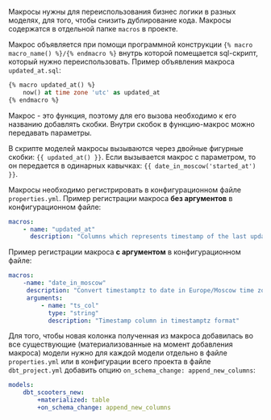 Макросы нужны для переиспользования бизнес логики в разных моделях, для того, чтобы снизить дублирование кода. Макросы содержатся в отдельной папке `macros` в проекте.

Макрос объявляется при помощи программной конструкции 
`{% macro macro_name() %}/{% endmacro %}` внутрь которой помещается sql-скрипт, который нужно переиспользовать.
Пример объявления макроса `updated_at.sql`:
```sql
{% macro updated_at() %}
	now() at time zone 'utc' as updated_at 
{% endmacro %}
```
Макрос - это функция, поэтому для его вызова необходимо к его названию добавлять скобки. Внутри скобок в функцию-макрос можно передавать параметры. 

В скрипте моделей макросы вызываются через двойные фигурные скобки:
 `{{ updated_at() }}`. Если вызывается макрос с параметром, то он передается в одинарных кавычках: `{{ date_in_moscow('started_at') }}`.

Макросы необходимо регистрировать в конфигурационном файле `properties.yml`.
Пример регистрации макроса **без аргументов** в конфигурационном файле:
```yml
macros: 
	- name: "updated_at"
	  description: "Columns which represents timestamp of the last update"
```

Пример регистрации макроса **с аргументом** в конфигурационном файле:
```yml
macros: 
	-name: "date_in_moscow" 
	 description: "Convert timestamptz to date in Europe/Moscow time zone"
	 arguments: 
		 - name: "ts_col" 
		   type: "string"
		   description: "Timestamp column in timestamptz format"
```

Для того, чтобы новая колонка полученная из макроса добавилась во все существующие (материализованные на момент добавления макроса) модели нужно для каждой модели отдельно в файле `properties.yml` или в конфигурации всего проекта в файле `dbt_project.yml` добавить опцию `on_schema_change: append_new_columns`:
```yml
models:
	dbt_scooters_new:
		+materialized: table
		+on_schema_change: append_new_columns
```